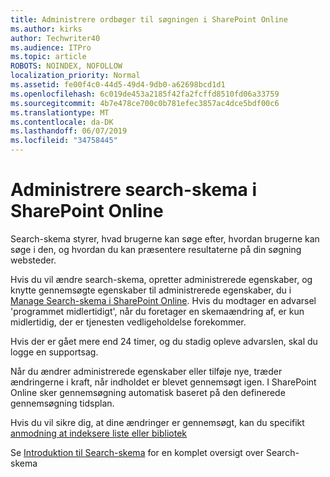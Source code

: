 ```yaml
---
title: Administrere ordbøger til søgningen i SharePoint Online
ms.author: kirks
author: Techwriter40
ms.audience: ITPro
ms.topic: article
ROBOTS: NOINDEX, NOFOLLOW
localization_priority: Normal
ms.assetid: fe00f4c0-44d5-49d4-9db0-a62698bcd1d1
ms.openlocfilehash: 6c019de453a2185f42fa2fcffd8510fd06a33759
ms.sourcegitcommit: 4b7e478ce700c0b781efec3857ac4dce5bdf00c6
ms.translationtype: MT
ms.contentlocale: da-DK
ms.lasthandoff: 06/07/2019
ms.locfileid: "34758445"
---
```

# <a name="manage-search-schema-in-sharepoint-online"></a>Administrere search-skema i SharePoint Online

Search-skema styrer, hvad brugerne kan søge efter, hvordan brugerne kan søge i den, og hvordan du kan præsentere resultaterne på din søgning websteder. 

Hvis du vil ændre search-skema, opretter administrerede egenskaber, og knytte gennemsøgte egenskaber til administrerede egenskaber, du i [Manage Search-skema i SharePoint Online](https://docs.microsoft.com/sharepoint/manage-search-schema). Hvis du modtager en advarsel 'programmet midlertidigt', når du foretager en skemaændring af, er kun midlertidig, der er tjenesten vedligeholdelse forekommer. 

Hvis der er gået mere end 24 timer, og du stadig opleve advarslen, skal du logge en supportsag.

Når du ændrer administrerede egenskaber eller tilføje nye, træder ændringerne i kraft, når indholdet er blevet gennemsøgt igen. I SharePoint Online sker gennemsøgning automatisk baseret på den definerede gennemsøgning tidsplan.

Hvis du vil sikre dig, at dine ændringer er gennemsøgt, kan du specifikt [anmodning at indeksere liste eller bibliotek](https://docs.microsoft.com/sharepoint/manage-search-schema#request-re-indexing-of-a-document-library-or-list) 

Se [Introduktion til Search-skema](https://blogs.technet.microsoft.com/tothesharepoint/2012/11/25/introducing-search-schema-for-sharepoint-2013/) for en komplet oversigt over Search-skema 

